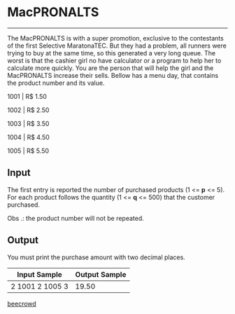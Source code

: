 # MacPRONALTS

---

The MacPRONALTS is with a super promotion, exclusive to the contestants of the first Selective MaratonaTEC. But they had a problem, all runners were trying to buy at the same time, so this generated a very long queue. The worst is that the cashier girl no have calculator or a program to help her to calculate more quickly. You are the person 
that will help the girl and the MacPRONALTS increase their sells. Bellow has a menu day, that contains the product number and its value.

1001 | R$ 1.50

1002 | R$ 2.50

1003 | R$ 3.50

1004 | R$ 4.50

1005 | R$ 5.50

## Input

The first entry is reported the number of purchased products (1 <= **p** <= 5). For each product follows the quantity (1 <= **q** <= 500) that the customer purchased.

Obs .: the product number will not be repeated.

## Output

You must print the purchase amount with two decimal places.

| Input Sample    | Output Sample |
| --------------- | ------------- |
| 2 1001 2 1005 3 | 19.50         |

[beecrowd](https://www.beecrowd.com.br/judge/en/problems/view/1985)
